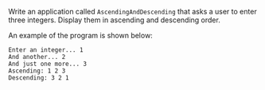 Write an application called `AscendingAndDescending` that asks a user to enter three integers. Display them in ascending and descending order.

An example of the program is shown below: 
```
Enter an integer... 1
And another... 2
And just one more... 3
Ascending: 1 2 3
Descending: 3 2 1
```

